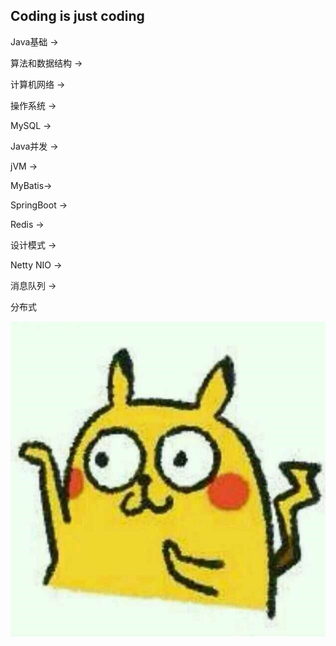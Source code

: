 ## Coding is just coding

Java基础 ->

算法和数据结构 ->

计算机网络 ->

操作系统 ->

MySQL ->

Java并发 ->

jVM ->

MyBatis->

SpringBoot ->

Redis ->

设计模式 ->

Netty NIO ->

消息队列 ->

分布式

![](./操作系统/img/test.jpg)

